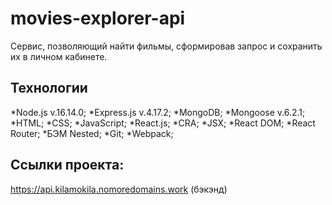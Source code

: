 # movies-explorer-api
Сервис, позволяющий найти фильмы, сформировав запрос и сохранить их в личном кабинете.

## Технологии
*Node.js v.16.14.0;
*Express.js v.4.17.2;
*MongoDB;
*Mongoose v.6.2.1;
*HTML;
*CSS;
*JavaScript;
*React.js;
*CRA;
*JSX;
*React DOM;
*React Router;
*БЭМ Nested;
*Git;
*Webpack;

## Ссылки проекта:
https://api.kilamokila.nomoredomains.work (бэкэнд)
